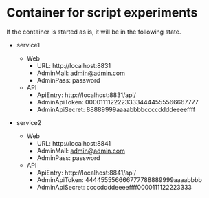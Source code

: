 # Container for script experiments

If the container is started as is, it will be in the following state.

- service1
    - Web
        - URL: http://localhost:8831
        - AdminMail: admin@admin.com
        - AdminPass: password
    - API
        - ApiEntry: http://localhost:8831/api/
        - AdminApiToken: 00001111222233334444555566667777
        - AdminApiSecret: 88889999aaaabbbbccccddddeeeeffff

- service2
    - Web
        - URL: http://localhost:8841
        - AdminMail: admin@admin.com
        - AdminPass: password
    - API
        - ApiEntry: http://localhost:8841/api/
        - AdminApiToken: 444455556666777788889999aaaabbbb
        - AdminApiSecret: ccccddddeeeeffff0000111122223333


